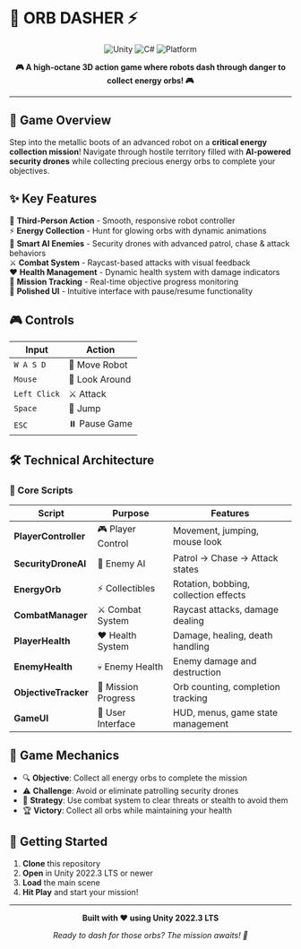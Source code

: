 # 🤖 ORB DASHER ⚡

<div align="center">

![Unity](https://img.shields.io/badge/Unity-2022.3%20LTS-black?style=for-the-badge&logo=unity)
![C#](https://img.shields.io/badge/C%23-239120?style=for-the-badge&logo=c-sharp&logoColor=white)
![Platform](https://img.shields.io/badge/Platform-PC-blue?style=for-the-badge)

**🎮 A high-octane 3D action game where robots dash through danger to collect energy orbs! 🎮**

</div>

---

## 🌟 Game Overview

Step into the metallic boots of an advanced robot on a **critical energy collection mission**! Navigate through hostile territory filled with **AI-powered security drones** while collecting precious energy orbs to complete your objectives.

## ✨ Key Features

🎯 **Third-Person Action** - Smooth, responsive robot controller  
⚡ **Energy Collection** - Hunt for glowing orbs with dynamic animations  
🤖 **Smart AI Enemies** - Security drones with advanced patrol, chase & attack behaviors  
⚔️ **Combat System** - Raycast-based attacks with visual feedback  
❤️ **Health Management** - Dynamic health system with damage indicators  
🎯 **Mission Tracking** - Real-time objective progress monitoring  
🎨 **Polished UI** - Intuitive interface with pause/resume functionality  

## 🎮 Controls

| Input | Action |
|-------|--------|
| `W A S D` | 🏃 Move Robot |
| `Mouse` | 👀 Look Around |
| `Left Click` | ⚔️ Attack |
| `Space` | 🚀 Jump |
| `ESC` | ⏸️ Pause Game |

## 🛠️ Technical Architecture

### 🧠 Core Scripts

| Script | Purpose | Features |
|--------|---------|----------|
| **PlayerController** | 🎮 Player Control | Movement, jumping, mouse look |
| **SecurityDroneAI** | 🤖 Enemy AI | Patrol → Chase → Attack states |
| **EnergyOrb** | ⚡ Collectibles | Rotation, bobbing, collection effects |
| **CombatManager** | ⚔️ Combat System | Raycast attacks, damage dealing |
| **PlayerHealth** | ❤️ Health System | Damage, healing, death handling |
| **EnemyHealth** | 💀 Enemy Health | Enemy damage and destruction |
| **ObjectiveTracker** | 🎯 Mission Progress | Orb counting, completion tracking |
| **GameUI** | 🎨 User Interface | HUD, menus, game state management |

## 🎯 Game Mechanics

- 🔍 **Objective**: Collect all energy orbs to complete the mission
- ⚠️ **Challenge**: Avoid or eliminate patrolling security drones
- 💪 **Strategy**: Use combat system to clear threats or stealth to avoid them
- 🏆 **Victory**: Collect all orbs while maintaining your health

## 🚀 Getting Started

1. **Clone** this repository
2. **Open** in Unity 2022.3 LTS or newer
3. **Load** the main scene
4. **Hit Play** and start your mission!

---

<div align="center">

**Built with ❤️ using Unity 2022.3 LTS**

*Ready to dash for those orbs? The mission awaits! 🚀*

</div>
